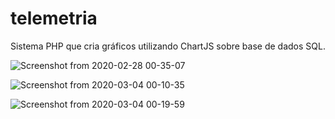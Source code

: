 # telemetria
Sistema PHP que cria gráficos utilizando ChartJS sobre base de dados SQL.

![Screenshot from 2020-02-28 00-35-07](https://user-images.githubusercontent.com/47651648/88870113-eb646880-d1ea-11ea-87cf-a647b78a062b.png)

![Screenshot from 2020-03-04 00-10-35](https://user-images.githubusercontent.com/47651648/88870173-15b62600-d1eb-11ea-9f08-11c24412f417.png)

![Screenshot from 2020-03-04 00-19-59](https://user-images.githubusercontent.com/47651648/88870197-2e264080-d1eb-11ea-8134-d1e418ba0c84.png)
